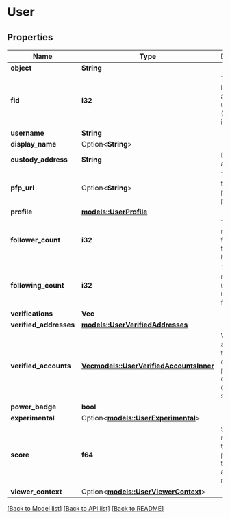 # User

## Properties

Name | Type | Description | Notes
------------ | ------------- | ------------- | -------------
**object** | **String** |  | 
**fid** | **i32** | The unique identifier of a farcaster user (unsigned integer) | 
**username** | **String** |  | 
**display_name** | Option<**String**> |  | [optional]
**custody_address** | **String** | Ethereum address | 
**pfp_url** | Option<**String**> | The URL of the user's profile picture | [optional]
**profile** | [**models::UserProfile**](User_profile.md) |  | 
**follower_count** | **i32** | The number of followers the user has. | 
**following_count** | **i32** | The number of users the user is following. | 
**verifications** | **Vec<String>** |  | 
**verified_addresses** | [**models::UserVerifiedAddresses**](User_verified_addresses.md) |  | 
**verified_accounts** | [**Vec<models::UserVerifiedAccountsInner>**](User_verified_accounts_inner.md) | Verified accounts of the user on other platforms, currently only X is supported. | 
**power_badge** | **bool** |  | 
**experimental** | Option<[**models::UserExperimental**](User_experimental.md)> |  | [optional]
**score** | **f64** | Score that represents the probability that the account is not spam. | 
**viewer_context** | Option<[**models::UserViewerContext**](UserViewerContext.md)> |  | [optional]

[[Back to Model list]](../README.md#documentation-for-models) [[Back to API list]](../README.md#documentation-for-api-endpoints) [[Back to README]](../README.md)


